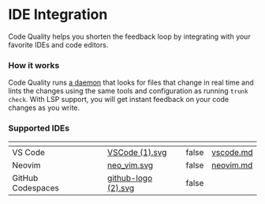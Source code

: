 # IDE Integration

Code Quality helps you shorten the feedback loop by integrating with your favorite IDEs and code editors.&#x20;

### How it works

Code Quality runs [a daemon](../overview/how-does-it-work.md#daemon) that looks for files that change in real time and lints the changes using the same tools and configuration as running `trunk check`. With LSP support, you will get instant feedback on your code changes as you write.

### Supported IDEs

<table data-column-title-hidden data-view="cards"><thead><tr><th></th><th data-hidden></th><th data-hidden></th><th data-hidden data-card-cover data-type="files"></th><th data-hidden data-type="checkbox"></th><th data-hidden data-card-target data-type="content-ref"></th></tr></thead><tbody><tr><td>VS Code</td><td></td><td></td><td><a href="../../.gitbook/assets/VSCode (1).svg">VSCode (1).svg</a></td><td>false</td><td><a href="vscode.md">vscode.md</a></td></tr><tr><td>Neovim</td><td></td><td></td><td><a href="../../.gitbook/assets/neo_vim.svg">neo_vim.svg</a></td><td>false</td><td><a href="neovim.md">neovim.md</a></td></tr><tr><td>GitHub Codespaces</td><td></td><td></td><td><a href="../../.gitbook/assets/github-logo (2).svg">github-logo (2).svg</a></td><td>false</td><td></td></tr></tbody></table>
